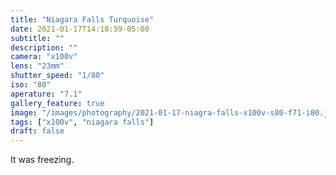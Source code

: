 ```yaml
---
title: "Niagara Falls Turquoise"
date: 2021-01-17T14:18:59-05:00
subtitle: ""
description: ""
camera: "x100v"
lens: "23mm"
shutter_speed: "1/80"
iso: "80"
aperature: "7.1"
gallery_feature: true
image: "/images/photography/2021-01-17-niagra-falls-x100v-s80-f71-i80.jpg"
tags: ["x100v", "niagara falls"]
draft: false
---
```


It was freezing.
